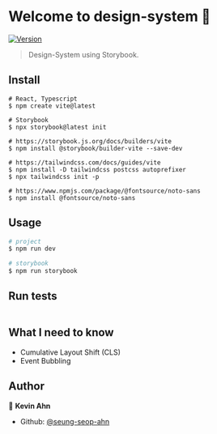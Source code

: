 # Welcome to design-system 👋
[![Version](https://img.shields.io/npm/v/design-system.svg)](https://www.npmjs.com/package/design-system)

> Design-System using Storybook.

## Install

```shell
# React, Typescript
$ npm create vite@latest

# Storybook
$ npx storybook@latest init

# https://storybook.js.org/docs/builders/vite
$ npm install @storybook/builder-vite --save-dev

# https://tailwindcss.com/docs/guides/vite
$ npm install -D tailwindcss postcss autoprefixer
$ npx tailwindcss init -p

# https://www.npmjs.com/package/@fontsource/noto-sans
$ npm install @fontsource/noto-sans
```

## Usage

```sh
# project
$ npm run dev

# storybook
$ npm run storybook
```

## Run tests

```sh
```

## What I need to know

- Cumulative Layout Shift (CLS)
- Event Bubbling

## Author

👤 **Kevin Ahn**

* Github: [@seung-seop-ahn](https://github.com/seung-seop-ahn)